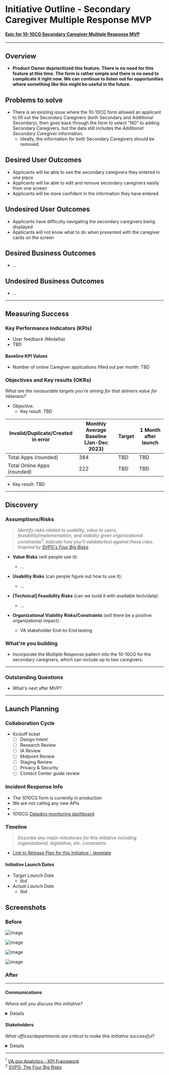 # Initiative Outline - Secondary Caregiver Multiple Response MVP

#### [Epic for 10-10CG Secondary Caregiver Multiple Response MVP](https://github.com/department-of-veterans-affairs/va.gov-team/issues/92337)

---

## Overview
* **Product Owner deprioritized this feature.  There is no need for this feature at this time.  The form is rather simple and there is no need to complicate it right now.  We can continue to listen out for opportunities where something like this might be useful in the future.**

## Problems to solve
- There is an existing issue where the 10-10CG form allowed an applicant to fill out the Secondary Caregivers (both Secondary and Additional Secondary), then goes back through the form to select "NO" to adding Secondary Caregivers, but the data still includes the _Additional Secondary Caregiver_ information.
     - Ideally, the information for both Secondary Caregivers should be removed.

 
## Desired User Outcomes
- Applicants will be able to see the secondary caregivers they entered in one place
- Applicants will be able to edit and remove secondary caregivers easily from one screen
- Applicants will be more confident in the information they have entered

## Undesired User Outcomes
- Applicants have difficulty navigating the secondary caregivers being displayed
- Applicants will not know what to do when presented with the caregiver cards on the screen

## Desired Business Outcomes
- ...

## Undesired Business Outcomes
- ...

---
## Measuring Success


### Key Performance Indicators (KPIs)

- User feedback (Medallia)
- TBD


#### Baseline KPI Values
- Number of online Caregiver applications filled out per month: TBD

### Objectives and Key results (OKRs)
_What are the measurable targets you're aiming for that delivers value for Veterans?_

- Objective: 
  - Key result: TBD
 
|Invalid/Duplicate/Created in error| Monthly Average Baseline (Jan-Dec 2023)| Target | 1 Month after launch|
|--------|-----------------------|----------|--------------------|
|Total Apps (rounded) | 384 | TBD | TBD |
|Total Online Apps (rounded) | 222 | TBD | TBD |



  - Key result: TBD

---

## Discovery
### Assumptions/Risks
> *Identify risks related to usability, value to users, feasibility/implementation, and viability given organizational constraints<sup>2</sup>. 
> Indicate how you'll validate/test against these risks. Inspired by [SVPG's Four Big Risks](https://www.svpg.com/four-big-risks/).*

- **Value Risks** (will people use it): 
  - ...

- **Usability Risks** (can people figure out how to use it):
  - ...

- **[Technical] Feasibility Risks** (can we build it with available tech/data):
  - ...
  
- **Organizational Viability Risks/Constraints** (will there be a positive organizational impact):
  - VA stakeholder End-to-End testing

### What're you building
- Incorporate the Multiple Response pattern into the 10-10CG for the secondary caregivers, which can include up to two caregivers.
--- 

### Outstanding Questions
- What's next after MVP?

---

## Launch Planning
### Collaboration Cycle

- Kickoff ticket
  - [ ] Design Intent
  - [ ] Research Review
  - [ ] IA Review
  - [ ] Midpoint Review
  - [ ] Staging Review
  - [ ] Privacy & Security
  - [ ] Contact Center guide review

### Incident Response Info
- The 1010CG form is currently in production
- We are not calling any new APIs
- ...
- 1010CG [Datadog monitoring dashboard](https://vagov.ddog-gov.com/dashboard/p5g-fys-epz/1010-health-apps?from_ts=1657212129534&to_ts=1657215729534&live=true)

### Timeline 
> *Describe any major milestones for this initiative including organizational, legislative, etc. constraints.*

* [Link to Release Plan for this Initiative - template](https://github.com/department-of-veterans-affairs/va.gov-team/blob/master/platform/product-management/release-plan-template.md)

#### Initiative Launch Dates
- *Target Launch Date*
  - tbd
- *Actual Launch Date* 
  - tbd


## Screenshots

### Before
![image](https://github.com/user-attachments/assets/049a68b9-947a-4e4d-b534-2ded6b7eec38)

![image](https://github.com/user-attachments/assets/a8735082-bfaf-4fd6-ad56-343e7a48c222)

![image](https://github.com/user-attachments/assets/55ca4947-8fbc-4e2d-9c5d-cd694e1da7d9)

![image](https://github.com/user-attachments/assets/d61608e1-cf2b-4866-aa11-f41eccb4e7c8)


### After

---

#### Communications
*Where will you discuss this initiative?*

<details>

- Team Name: 10-10 Health Apps team
- GitHub Label(s): cg-multi-response
- Slack channel: #1010-health-apps
- Product POCs: Heather Justice

</details>


#### Stakeholders
*What offices/departments are critical to make this initiative successful?*

<details>
  
- Office/Department: OCTO-DE
- Contact(s): Patrick Bateman, Lois Lewis
 
</details>

---
<sup>1</sup> [VA.gov Analytics - KPI Framework](https://github.com/department-of-veterans-affairs/va.gov-team/blob/master/platform/analytics/Analytics%20Playbook/va-gov-platform-analytics-kpi-framework.pdf)\
<sup>2</sup> [SVPG: The Four Big Risks](https://svpg.com/four-big-risks/)

